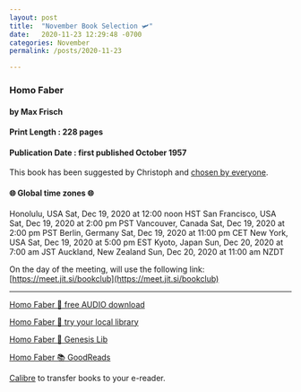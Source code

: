 ```yaml
---
layout: post
title:  "November Book Selection 🛩️"
date:   2020-11-23 12:29:48 -0700
categories: November
permalink: /posts/2020-11-23

---
```


### Homo Faber
#### by Max Frisch
#### Print Length : 228 pages
#### Publication Date :  first published October 1957

This book has been suggested by Christoph and [chosen by everyone](https://www.poll-maker.com/results3237244x4BC24F05-100#tab-2).

####  🌐 Global time zones 🌐

Honolulu, USA            Sat, Dec 19, 2020 at 12:00 noon HST
San Francisco, USA       Sat, Dec 19, 2020 at 2:00 pm PST
Vancouver, Canada        Sat, Dec 19, 2020 at 2:00 pm PST
Berlin, Germany          Sat, Dec 19, 2020 at 11:00 pm CET
New York, USA            Sat, Dec 19, 2020 at 5:00 pm EST
Kyoto, Japan             Sun, Dec 20, 2020 at 7:00 am JST
Auckland, New Zealand    Sun, Dec 20, 2020 at 11:00 am NZDT


On the day of the meeting, will use the following link:
[https://meet.jit.si/bookclub](https://meet.jit.si/bookclub)

---

[Homo Faber 🔗 free AUDIO download](https://www.overdrive.com/media/2801431/homo-faber)

[Homo Faber 🔗  try your local library](https://www.overdrive.com/media/275579/homo-faber)

[Homo Faber 🔗 Genesis Lib](http://libgen.li/item/index.php?md5=D19FEEBAFF5CCDB0EF6DEE93A9412361)

[Homo Faber 📚 GoodReads](https://www.goodreads.com/book/show/10009.Homo_Faber)

[Calibre](https://calibre-ebook.com/) to transfer books to your e-reader.
